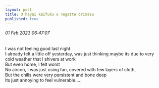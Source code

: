 ```yaml
---
layout: post
title: O hayai kaifuku o negatte orimasu
published: true
---
```

_01 Feb 2023 06:47:07_
<br>
<br>
<br>
I was not feeling good last night
<br>
I already felt a little off yesterday, was just thinking maybe its due to very cold weather that I shivers at work
<br>
But even home, I felt worst
<br>
No aircon, I was just using fan, covered with few layers of cloth,
<br>
But the chills were very persistent and bone deep
<br>
Its just annoying to feel vulnerable.....
